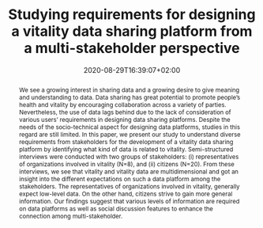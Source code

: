 ---
members: ["PLevy"]
slug: studying-requirements-for-designing-a-vitality-data-sharing-platform-from-a-multi-stakeholder-perspective
title: "Studying requirements for designing a vitality data sharing platform from a multi-stakeholder perspective"
institution:
    logo: TUe
    short: 'TU/e'
    name: "Eindhoven University of Technology"
    web: "https://www.tue.nl/en/"
    colo: "#c72125"
chaire: false
date: 2020-08-29T16:39:07+02:00
layout: single
searchFilter: Publication
searchWeight: 8
publitype: inproceedings
subsection: conference
citation:
    authors:
        1: ["Wada", "Kenji", "K."]
        2: ["van Renswouw", "Loes", "L."]
        3: ["Wallner", "Günter.", "G."]
        4: ["Levy", "Pierre", "P."]
        5: ["Vos", "Steven", "S.B."]
    title: "Studying requirements for designing a vitality data sharing platform from a multi-stakeholder perspective"
    proceedings: "the Proceedings of Kansei Engineering and Emotion Research International Conference 2020 - KEER2020"
    year: 2020
    firstpage: "online"
    publisher: ["Japanese Society of Kansei Engineering", "Tokyo, Japan"]
reference: "Wada, K., van Renswouw, L. M., Wallner, G., Levy, P. D., & Vos, S. B. (2020). Studying requirements for designing a vitality data sharing platform from a multi-stakeholder perspective. Paper presented at 8th International Conference on Kansei Engineering and Emotion Research (KEER 2020), Tokyo, Japan."
abstract: "We see a growing interest in sharing data and a growing desire to give meaning and understanding to data. Data sharing has great potential to promote people’s health and vitality by encouraging collaboration across a variety of parties. Nevertheless, the use of data lags behind due to the lack of consideration of various users’ requirements in designing data sharing platforms. Despite the needs of the socio-technical aspect for designing data platforms, studies in this regard are still limited. In this paper, we present our study to understand diverse requirements from stakeholders for the development of a vitality data sharing platform by identifying what kind of data is related to vitality. Semi-structured interviews were conducted with two groups of stakeholders: (i) representatives of organizations involved in vitality (N=8), and (ii) citizens (N=20). From these interviews, we see that vitality and vitality data are multidimensional and got an insight into the different expectations on such a data platform among the stakeholders. The representatives of organizations involved in vitality, generally expect low-level data. On the other hand, citizens strive to gain more general information. Our findings suggest that various levels of information are required on data platforms as well as social discussion features to enhance the connection among multi-stakeholder."
link:
    1: ["paper", "paper", "https://1drv.ms/b/s!AnQx_v88q65Q76hB_p4gq0J3cJXTzA?e=gLKaio"]
---